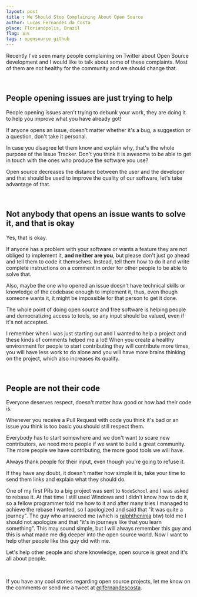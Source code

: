 ```yaml
---
layout: post
title : We Should Stop Complaining About Open Source
author: Lucas Fernandes da Costa
place: Florianópolis, Brazil
flag: 🇧🇷
tags : opensource github
---
```


Recently I've seen many people complaining on Twitter about Open Source development and I would like to talk about some of these complaints.
Most of them are not healthy for the community and we should change that.

<br />

## People opening issues are just trying to help

People opening issues aren't trying to debunk your work, they are doing it to help you improve what you have already got!

If anyone opens an issue, doesn't matter whether it's a bug, a suggestion or a question, don't take it personal.

In case you disagree let them know and explain why, that's the whole purpose of the Issue Tracker. Don't you think it is awesome to be able to get in touch with the ones who produce the software you use?

Open source decreases the distance between the user and the developer and that should be used to improve the quality of our software, let's take advantage of that.

<br />

## Not anybody that opens an issue wants to solve it, and that is okay

Yes, that is okay.

If anyone has a problem with your software or wants a feature they are not obliged to implement it, **and neither are you**, but please don't just go ahead and tell them to code it themselves. Instead, tell them how to do it and write complete instructions on a comment in order for other people to be able to solve that.

Also, maybe the one who opened an issue doesn't have technical skills or knowledge of the codebase enough to implement it, thus, even though someone wants it, it might be impossible for that person to get it done.

The whole point of doing open source and free software is helping people and democratizing access to tools, so any input should be valued, even if it's not accepted.

I remember when I was just starting out and I wanted to help a project and these kinds of comments helped me a lot! When you create a healthy environment for people to start contributing they will contribute more times, you will have less work to do alone and you will have more brains thinking on the project, which also increases its quality.

<br />

## People are not their code

Everyone deserves respect, doesn't matter how good or how bad their code is.

Whenever you receive a Pull Request with code you think it's bad or an issue you think is too basic you should still respect them.

Everybody has to start somewhere and we don't want to scare new contributors, we need more people if we want to build a great community. The more people we have contributing, the more good tools we will have.

Always thank people for their input, even though you're going to refuse it.

If they have any doubt, it doesn't matter how simple it is, take your time to send them links and explain what they should do.

One of my first PRs to a big project was sent to `NodeSchool` and I was asked to rebase it. At that time I still used Windows and I didn't know how to do it, so a fellow programmer told me how to it and after many tries I managed to achieve the rebase I wanted, so I apologized and said that "it was quite a journey". The guy who answered me (which is [ralphtheninja](https://github.com/ralphtheninja) btw) told me I should not apologize and that "it's in journeys like that you learn something". This may sound simple, but I will always remember this guy and this is what made me dig deeper into the open source world. Now I want to help other people like this guy did with me.

Let's help other people and share knowledge, open source is great and it's all about people.

<br />

If you have any cool stories regarding open source projects, let me know on the comments or send me a tweet at [@lfernandescosta](https://twitter.com/lfernandescosta).

